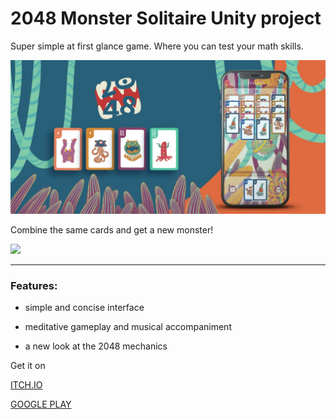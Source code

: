 # 2048 Monster Solitaire  Unity project

Super simple at first glance game. Where you can test your math skills.

![](https://github.com/makarGames/makarGames/blob/6fc9c40800546999ff123f6810684e56332cb15b/images/banner.jpg)

Combine the same cards and get a new monster!

<img src = "./Media/gameplay.gif" width = 200>

-------------------------

### Features:

- simple and concise interface

- meditative gameplay and musical accompaniment

- a new look at the 2048 mechanics

Get it on 
  
[ITCH.IO](https://makargames.itch.io/2048-monster-solitaire)

[GOOGLE PLAY](https://play.google.com/store/apps/details?id=com.makar.dva)
